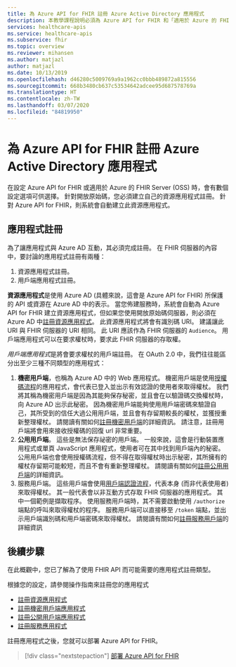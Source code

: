 ```yaml
---
title: 為 Azure API for FHIR 註冊 Azure Active Directory 應用程式
description: 本教學課程說明必須為 Azure API for FHIR 和「適用於 Azure 的 FHIR Server」註冊的應用程式。
services: healthcare-apis
ms.service: healthcare-apis
ms.subservice: fhir
ms.topic: overview
ms.reviewer: mihansen
ms.author: matjazl
author: matjazl
ms.date: 10/13/2019
ms.openlocfilehash: d46280c5009769a9a1962cc0bbb489872a815556
ms.sourcegitcommit: 668b3480cb637c53534642adcee95d687578769a
ms.translationtype: HT
ms.contentlocale: zh-TW
ms.lasthandoff: 03/07/2020
ms.locfileid: "84819950"
---
```

# <a name="register-the-azure-active-directory-apps-for-azure-api-for-fhir"></a>為 Azure API for FHIR 註冊 Azure Active Directory 應用程式

在設定 Azure API for FHIR 或適用於 Azure 的 FHIR Server (OSS) 時，會有數個設定選項可供選擇。 針對開放原始碼，您必須建立自己的資源應用程式註冊。 針對 Azure API for FHIR，則系統會自動建立此資源應用程式。

## <a name="application-registrations"></a>應用程式註冊

為了讓應用程式與 Azure AD 互動，其必須完成註冊。 在 FHIR 伺服器的內容中，要討論的應用程式註冊有兩種：

1. 資源應用程式註冊。
1. 用戶端應用程式註冊。

**資源應用程式**是使用 Azure AD (具體來說，這會是 Azure API for FHIR) 所保護的 API 或資源在 Azure AD 中的表示。 當您佈建服務時，系統會自動為 Azure API for FHIR 建立資源應用程式，但如果您使用開放原始碼伺服器，則必須在 Azure AD 中[註冊資源應用程式](register-resource-azure-ad-client-app.md)。 此資源應用程式將會有識別碼 URI。 建議讓此 URI 與 FHIR 伺服器的 URI 相同。 此 URI 應該作為 FHIR 伺服器的 `Audience`。 用戶端應用程式可以在要求權杖時，要求此 FHIR 伺服器的存取權。

*用戶端應用程式*是將會要求權杖的用戶端註冊。 在 OAuth 2.0 中，我們往往能區分出至少三種不同類型的應用程式：

1. **機密用戶端**，也稱為 Azure AD 中的 Web 應用程式。 機密用戶端是使用[授權碼流程](https://docs.microsoft.com/azure/active-directory/develop/v1-protocols-oauth-code)的應用程式，會代表已登入並出示有效認證的使用者來取得權杖。 我們將其稱為機密用戶端是因為其能夠保存秘密，並且會在以驗證碼交換權杖時，向 Azure AD 出示此秘密。 因為機密用戶端能夠使用用戶端密碼來驗證自己，其所受到的信任大過公用用戶端，並且會有存留期較長的權杖，並獲授重新整理權杖。 請閱讀有關如何[註冊機密用戶端](register-confidential-azure-ad-client-app.md)的詳細資訊。 請注意，註冊用戶端將會用來接收授權碼的回復 url 非常重要。
1. **公用用戶端**。 這些是無法保存祕密的用戶端。 一般來說，這會是行動裝置應用程式或單頁 JavaScript 應用程式，使用者可在其中找到用戶端內的秘密。 公用用戶端也會使用授權碼流程，但不得在取得權杖時出示秘密，其所擁有的權杖存留期可能較短，而且不會有重新整理權杖。 請閱讀有關如何[註冊公用用戶端](register-public-azure-ad-client-app.md)的詳細資訊。
1. 服務用戶端。 這些用戶端會使用[用戶端認證流程](https://docs.microsoft.com/azure/active-directory/develop/v1-oauth2-client-creds-grant-flow)，代表本身 (而非代表使用者) 來取得權杖。 其一般代表會以非互動方式存取 FHIR 伺服器的應用程式。 其中一個範例是擷取程序。 使用服務用戶端時，其不需要啟動使用 `/authorize` 端點的呼叫來取得權杖的程序。 服務用戶端可以直接移至 `/token` 端點，並出示用戶端識別碼和用戶端密碼來取得權杖。 請閱讀有關如何[註冊服務用戶端](register-service-azure-ad-client-app.md)的詳細資訊

## <a name="next-steps"></a>後續步驟

在此概觀中，您已了解為了使用 FHIR API 而可能需要的應用程式註冊類型。

根據您的設定，請參閱操作指南來註冊您的應用程式

* [註冊資源應用程式](register-resource-azure-ad-client-app.md)
* [註冊機密用戶端應用程式](register-confidential-azure-ad-client-app.md)
* [註冊公開用戶端應用程式](register-public-azure-ad-client-app.md)
* [註冊服務應用程式](register-service-azure-ad-client-app.md)

註冊應用程式之後，您就可以部署 Azure API for FHIR。

>[!div class="nextstepaction"]
>[部署 Azure API for FHIR](fhir-paas-powershell-quickstart.md)